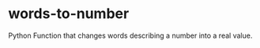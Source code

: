 words-to-number
===============

Python Function that changes words describing a number into a real value.
